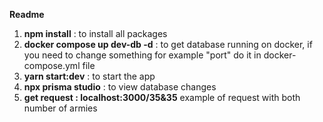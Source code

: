 **Readme**

1. **npm install** : to install all packages <br />
2. **docker compose up dev-db -d** : to get database running on docker, if you need to change something for example "port" do it in docker-compose.yml file <br />
3.  **yarn start:dev** : to start the app
4.  **npx prisma studio** : to view database changes
5.  **get request : localhost:3000/35&35** example of request with both number of armies 

